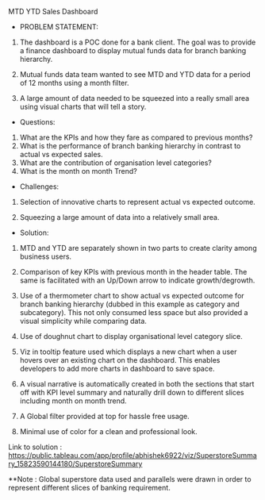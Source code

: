MTD YTD Sales Dashboard

- PROBLEM STATEMENT:

1. The dashboard is a POC done for a bank client. The goal was to provide a finance dashboard to display mutual funds data for branch banking hierarchy.

2. Mutual funds data team wanted to see MTD and YTD data for a period of 12 months using a month filter.

3. A large amount of data needed to be squeezed into a really small area using visual charts that will tell a story.


- Questions:


1. What are the KPIs and how they fare as compared to previous months?
2. What is the performance of branch banking hierarchy in contrast to actual vs expected sales.
3. What are the contribution of organisation level categories?
4. What is the month on month Trend?

- Challenges:

1. Selection of innovative charts to represent actual vs expected outcome.

2. Squeezing a large amount of data into a relatively small area.


- Solution:


1. MTD and YTD are separately shown in two parts to create clarity among business users.

2. Comparison of key KPIs with previous month in the header table. The same is facilitated with an Up/Down arrow to indicate growth/degrowth.

3. Use of a thermometer chart to show actual vs expected outcome for branch banking hierarchy (dubbed in this example as category and subcategory). This not only consumed less space but also provided a visual simplicity while comparing data.

4. Use of doughnut chart to display organisational level category slice.

5. Viz in tooltip feature used which displays a new chart when a user hovers over an existing chart on the dashboard. This enables developers to add more charts in dashboard to save space.

6. A visual narrative is automatically created in both the sections that start off with KPI level summary and naturally drill down to different slices including month on month trend.

7. A Global filter provided at top for hassle free usage.

8. Minimal use of color for a clean and professional look.

Link to solution : https://public.tableau.com/app/profile/abhishek6922/viz/SuperstoreSummary_15823590144180/SuperstoreSummary

**Note : Global superstore data used and parallels were drawn in order to represent different slices of banking requirement.


